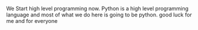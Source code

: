 We Start high level programming now. Python is a high level programming language and most of what we do here is going to be python.
good luck for me and for everyone
